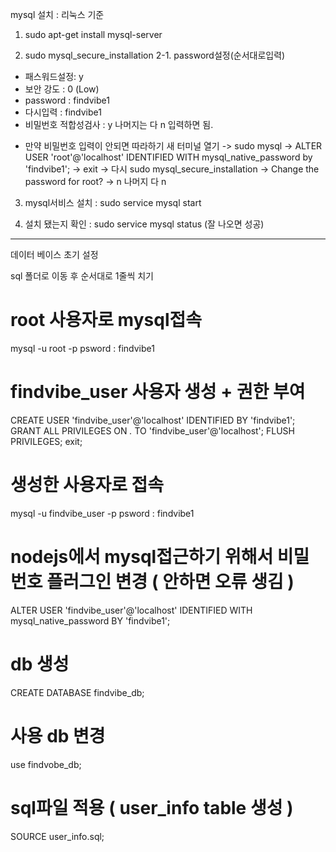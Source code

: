 mysql 설치 : 리눅스 기준

1. sudo apt-get install mysql-server

2. sudo mysql_secure_installation
2-1. password설정(순서대로입력)
- 패스워드설정: y
- 보안 강도 : 0 (Low)
- password : findvibe1
- 다시입력 : findvibe1
- 비밀번호 적합성검사 : y
나머지는 다 n 입력하면 됨.

* 만약 비밀번호 입력이 안되면 따라하기
새 터미널 열기 -> sudo mysql -> ALTER USER 'root'@'localhost' IDENTIFIED WITH mysql_native_password by 'findvibe1'; -> exit -> 다시 sudo mysql_secure_installation -> Change the password for root? -> n
나머지 다 n

3. mysql서비스 설치 : sudo service mysql start

4. 설치 됐는지 확인 : sudo service mysql status (잘 나오면 성공)

--------------------------------------------------------------------------------------------------
데이터 베이스 초기 설정

sql 폴더로 이동 후 순서대로 1줄씩 치기

# root 사용자로 mysql접속
mysql -u root -p
psword : findvibe1

# findvibe_user 사용자 생성 + 권한 부여
CREATE USER 'findvibe_user'@'localhost' IDENTIFIED BY 'findvibe1';
GRANT ALL PRIVILEGES ON *.* TO 'findvibe_user'@'localhost';
FLUSH PRIVILEGES;
exit;

# 생성한 사용자로 접속
mysql -u findvibe_user -p
psword : findvibe1

# nodejs에서 mysql접근하기 위해서 비밀번호 플러그인 변경 ( 안하면 오류 생김 )
ALTER USER 'findvibe_user'@'localhost' IDENTIFIED WITH mysql_native_password BY 'findvibe1';

# db 생성
CREATE DATABASE findvibe_db;
# 사용 db 변경
use findvobe_db;
# sql파일 적용 ( user_info table 생성 )
SOURCE user_info.sql;
